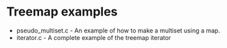 # Treemap examples

* pseudo_multiset.c - An example of how to make a multiset using a map.
* iterator.c - A complete example of the treemap iterator
